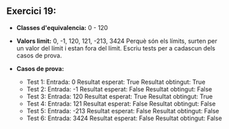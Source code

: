 ## Exercici 19:

- __Classes d'equivalencia:__ 0 - 120

- __Valors limit:__ 0, -1, 120, 121, -213, 3424 
    Perquè són els límits, surten per un valor del límit i estan fora del límit.
    Escriu tests per a cadascun dels casos de prova.
- __Casos de prova:__
    - Test 1:
    Entrada: 0
    Resultat esperat: True
    Resultat obtingut: True
    - Test 2:
    Entrada: -1
    Resultat esperat: False
    Resultat obtingut: False
    - Test 3:
    Entrada: 120
    Resultat esperat: True
    Resultat obtingut: True
    - Test 4:
    Entrada: 121
    Resultat esperat: False
    Resultat obtingut: False
    - Test 5:
    Entrada: -213
    Resultat esperat: False
    Resultat obtingut: False
    - Test 6:
    Entrada: 3424
    Resultat esperat: False
    Resultat obtingut: False